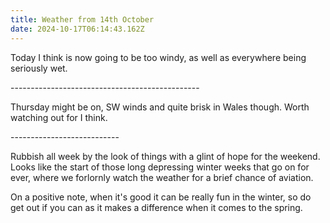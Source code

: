 ```yaml
---
title: Weather from 14th October
date: 2024-10-17T06:14:43.162Z
---
```

Today I think is now going to be too windy, as well as everywhere being seriously wet.

\-----------------------------------------------

Thursday might be on, SW winds and quite brisk in Wales though.  Worth watching out for I think.

\---------------------------

Rubbish all week by the look of things with a glint of hope for the weekend.  Looks like the start of those long depressing winter weeks that go on for ever, where we forlornly watch the weather for a brief chance of aviation.

On a positive note, when it's good it can be really fun in the winter, so do get out if you can as it makes a difference when it comes to the spring.